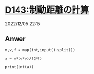 # [D143:制動距離の計算](https://paiza.jp/challenges/352/ready)
2022/12/05 22:15
## Anwer
    m,v,f = map(int,input().split())

    a = m*(v*v)/(2*f)

    print(int(a))
> 